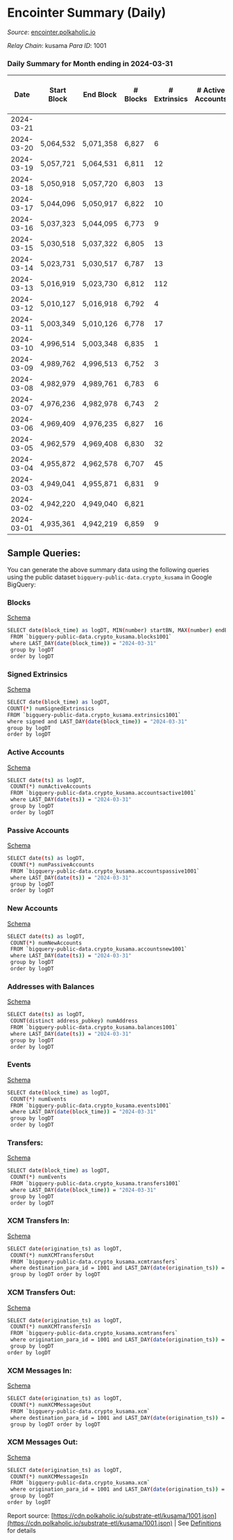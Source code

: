 # Encointer Summary (Daily)

_Source_: [encointer.polkaholic.io](https://encointer.polkaholic.io)

*Relay Chain*: kusama
*Para ID*: 1001



### Daily Summary for Month ending in 2024-03-31


| Date    | Start Block | End Block | # Blocks | # Extrinsics | # Active Accounts | # Passive Accounts | # New Accounts | # Addresses | # Events  | # Transfers ($USD) | # XCM Transfers In ($USD) | # XCM Transfers Out ($USD) | # XCM In | # XCM Out | Issues |
|---------|-------------|-----------|----------|--------------|-------------------|--------------------|----------------|-------------|-----------|--------------------|---------------------------|----------------------------|----------|-----------|--------|
| 2024-03-21 |  |  |  |  |  |  |  |  |  |   |   |   |  |  |  |
| 2024-03-20 | 5,064,532 | 5,071,358 | 6,827 | 6 |  |  |  | 84 | 13,676 |   |   |   |  |  |  |
| 2024-03-19 | 5,057,721 | 5,064,531 | 6,811 | 12 |  |  |  | 84 | 13,656 |   |   |   |  |  |  |
| 2024-03-18 | 5,050,918 | 5,057,720 | 6,803 | 13 |  |  |  | 84 | 13,656 | 1  |   |   |  |  |  |
| 2024-03-17 | 5,044,096 | 5,050,917 | 6,822 | 10 |  |  |  | 83 | 13,675 |   |   |   |  |  |  |
| 2024-03-16 | 5,037,323 | 5,044,095 | 6,773 | 9 |  |  |  | 83 | 13,575 |   |   |   |  |  |  |
| 2024-03-15 | 5,030,518 | 5,037,322 | 6,805 | 13 |  |  |  | 83 | 13,668 | 1  |   |   |  |  |  |
| 2024-03-14 | 5,023,731 | 5,030,517 | 6,787 | 13 |  |  |  | 83 | 13,622 | 6  |   |   |  |  |  |
| 2024-03-13 | 5,016,919 | 5,023,730 | 6,812 | 112 |  |  |  | 82 | 13,943 | 8  |   |   |  |  |  |
| 2024-03-12 | 5,010,127 | 5,016,918 | 6,792 | 4 |  |  |  | 80 | 13,610 | 3  |   |   |  |  |  |
| 2024-03-11 | 5,003,349 | 5,010,126 | 6,778 | 17 |  |  |  | 79 | 13,614 |   |   |   |  |  |  |
| 2024-03-10 | 4,996,514 | 5,003,348 | 6,835 | 1 |  |  |  | 79 | 13,677 |   |   |   |  |  |  |
| 2024-03-09 | 4,989,762 | 4,996,513 | 6,752 | 3 |  |  |  | 79 | 13,513 |   |   |   |  |  |  |
| 2024-03-08 | 4,982,979 | 4,989,761 | 6,783 | 6 |  |  |  | 79 | 13,586 |   |   |   |  |  |  |
| 2024-03-07 | 4,976,236 | 4,982,978 | 6,743 | 2 |  |  |  | 79 | 13,492 |   |   |   |  |  |  |
| 2024-03-06 | 4,969,409 | 4,976,235 | 6,827 | 16 |  |  |  | 79 | 13,706 |   |   |   |  |  |  |
| 2024-03-05 | 4,962,579 | 4,969,408 | 6,830 | 32 |  |  |  | 79 | 13,769 | 4  |   |   |  |  |  |
| 2024-03-04 | 4,955,872 | 4,962,578 | 6,707 | 45 |  |  |  | 78 | 13,550 |   |   |   |  |  |  |
| 2024-03-03 | 4,949,041 | 4,955,871 | 6,831 | 9 |  |  |  | 78 | 13,689 |   |   |   |  |  |  |
| 2024-03-02 | 4,942,220 | 4,949,040 | 6,821 |  |  |  |  | 78 | 13,649 |   |   |   |  |  |  |
| 2024-03-01 | 4,935,361 | 4,942,219 | 6,859 | 9 |  |  |  | 78 | 13,750 |   |   |   |  |  |  |

## Sample Queries:
You can generate the above summary data using the following queries using the public dataset `bigquery-public-data.crypto_kusama` in Google BigQuery:


### Blocks 

[Schema](https://github.com/colorfulnotion/substrate-etl/blob/main/schema/blocks.json)

```bash
SELECT date(block_time) as logDT, MIN(number) startBN, MAX(number) endBN, COUNT(*) numBlocks 
 FROM `bigquery-public-data.crypto_kusama.blocks1001`  
 where LAST_DAY(date(block_time)) = "2024-03-31" 
 group by logDT 
 order by logDT
```

### Signed Extrinsics 

[Schema](https://github.com/colorfulnotion/substrate-etl/blob/main/schema/extrinsics.json)

```bash
SELECT date(block_time) as logDT, 
COUNT(*) numSignedExtrinsics 
FROM `bigquery-public-data.crypto_kusama.extrinsics1001`  
where signed and LAST_DAY(date(block_time)) = "2024-03-31" 
group by logDT 
order by logDT
```

### Active Accounts 

[Schema](https://github.com/colorfulnotion/substrate-etl/blob/main/schema/accountsactive.json)

```bash
SELECT date(ts) as logDT, 
 COUNT(*) numActiveAccounts 
 FROM `bigquery-public-data.crypto_kusama.accountsactive1001` 
 where LAST_DAY(date(ts)) = "2024-03-31" 
 group by logDT 
 order by logDT
```

### Passive Accounts 

[Schema](https://github.com/colorfulnotion/substrate-etl/blob/main/schema/accountspassive.json)

```bash
SELECT date(ts) as logDT, 
 COUNT(*) numPassiveAccounts 
 FROM `bigquery-public-data.crypto_kusama.accountspassive1001` 
 where LAST_DAY(date(ts)) = "2024-03-31" 
 group by logDT 
 order by logDT
```

### New Accounts 

[Schema](https://github.com/colorfulnotion/substrate-etl/blob/main/schema/accountsnew.json)

```bash
SELECT date(ts) as logDT, 
 COUNT(*) numNewAccounts 
 FROM `bigquery-public-data.crypto_kusama.accountsnew1001` 
 where LAST_DAY(date(ts)) = "2024-03-31" 
 group by logDT
 order by logDT
```

### Addresses with Balances 

[Schema](https://github.com/colorfulnotion/substrate-etl/blob/main/schema/balances.json)

```bash
SELECT date(ts) as logDT,
 COUNT(distinct address_pubkey) numAddress 
 FROM `bigquery-public-data.crypto_kusama.balances1001` 
 where LAST_DAY(date(ts)) = "2024-03-31" 
 group by logDT 
 order by logDT
```

### Events 

[Schema](https://github.com/colorfulnotion/substrate-etl/blob/main/schema/events.json)

```bash
SELECT date(block_time) as logDT, 
 COUNT(*) numEvents 
 FROM `bigquery-public-data.crypto_kusama.events1001` 
 where LAST_DAY(date(block_time)) = "2024-03-31" 
 group by logDT 
 order by logDT
```

### Transfers:

[Schema](https://github.com/colorfulnotion/substrate-etl/blob/main/schema/transfers.json)

```bash
SELECT date(block_time) as logDT, 
 COUNT(*) numEvents 
 FROM `bigquery-public-data.crypto_kusama.transfers1001` 
 where LAST_DAY(date(block_time)) = "2024-03-31" 
 group by logDT 
 order by logDT
```

### XCM Transfers In: 

[Schema](https://github.com/colorfulnotion/substrate-etl/blob/main/schema/xcmtransfers.json)

```bash
SELECT date(origination_ts) as logDT, 
 COUNT(*) numXCMTransfersOut 
 FROM `bigquery-public-data.crypto_kusama.xcmtransfers` 
 where destination_para_id = 1001 and LAST_DAY(date(origination_ts)) = "2024-03-31" 
 group by logDT order by logDT
```

### XCM Transfers Out: 

[Schema](https://github.com/colorfulnotion/substrate-etl/blob/main/schema/xcmtransfers.json)

```bash
SELECT date(origination_ts) as logDT, 
 COUNT(*) numXCMTransfersIn 
 FROM `bigquery-public-data.crypto_kusama.xcmtransfers` 
 where origination_para_id = 1001 and LAST_DAY(date(origination_ts)) = "2024-03-31" 
 group by logDT 
order by logDT
```

### XCM Messages In: 

[Schema](https://github.com/colorfulnotion/substrate-etl/blob/main/schema/xcm.json)

```bash
SELECT date(origination_ts) as logDT, 
 COUNT(*) numXCMMessagesOut 
 FROM `bigquery-public-data.crypto_kusama.xcm` 
 where destination_para_id = 1001 and LAST_DAY(date(origination_ts)) = "2024-03-31" 
 group by logDT order by logDT
```

### XCM Messages Out: 

[Schema](https://github.com/colorfulnotion/substrate-etl/blob/main/schema/xcm.json)

```bash
SELECT date(origination_ts) as logDT, 
 COUNT(*) numXCMMessagesIn 
 FROM `bigquery-public-data.crypto_kusama.xcm` 
 where origination_para_id = 1001 and LAST_DAY(date(origination_ts)) = "2024-03-31" 
 group by logDT 
order by logDT
```


Report source: [https://cdn.polkaholic.io/substrate-etl/kusama/1001.json](https://cdn.polkaholic.io/substrate-etl/kusama/1001.json) | See [Definitions](/DEFINITIONS.md) for details
